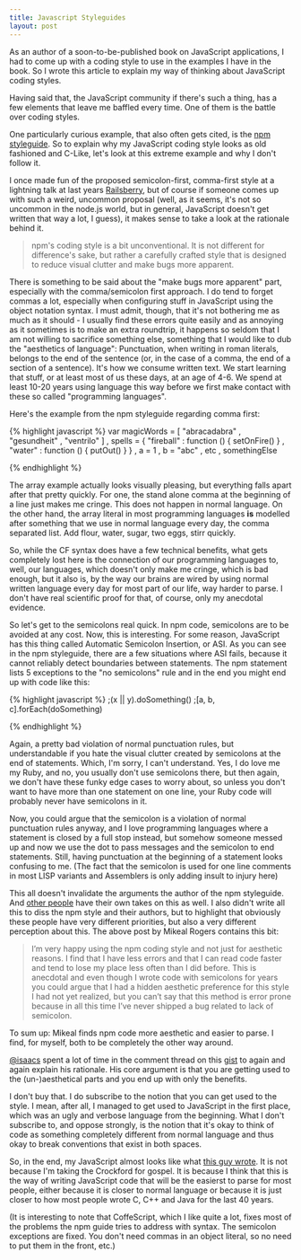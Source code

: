 ```yaml
---
title: Javascript Styleguides
layout: post
---
```

As an author of a soon-to-be-published book on JavaScript applications, I had to come up with a coding style to use in the examples I have in the book. So I wrote this article to explain my way of thinking about JavaScript coding styles.

Having said that, the JavaScript community if there's such a thing, has a few elements that leave me baffled every time. One of them is the battle over coding styles.

One particularly curious example, that also often gets cited, is the [npm styleguide](https://npmjs.org/doc/coding-style.html). So to explain why my JavaScript coding style looks as old fashioned and C-Like, let's look at this extreme example and why I don't follow it.

<!-- more -->
I once made fun of the proposed semicolon-first, comma-first style at a lightning talk at last years [Railsberry](http://railsberry.com), but of course if someone comes up with such a weird, uncommon proposal (well, as it seems, it's not so uncommon in the node.js world, but in general, JavaScript doesn't get written that way a lot, I guess), it makes sense to take a look at the rationale behind it.

> npm's coding style is a bit unconventional. It is not different for difference's sake, but rather a carefully crafted style that is designed to reduce visual clutter and make bugs more apparent.

There is something to be said about the "make bugs more apparent" part, especially with the comma/semicolon first approach. I do tend to forget commas a lot, especially when configuring stuff in JavaScript using the object notation syntax. I must admit, though, that it's not bothering me as much as it should - I usually find these errors quite easily and as annoying as it sometimes is to make an extra roundtrip, it happens so seldom that I am not willing to sacrifice something else, something that I would like to dub the "aesthetics of language": Punctuation, when writing in roman literals, belongs to the end of the sentence (or, in the case of a comma, the end of a section of a sentence). It's how we consume written text. We start learning that stuff, or at least most of us these days, at an age of 4-6. We spend at least 10-20 years using language this way before we first make contact with these so called "programming languages".

Here's the example from the npm styleguide regarding comma first:

{% highlight javascript %}
var magicWords = [ "abracadabra"
                 , "gesundheit"
                 , "ventrilo"
                 ]
  , spells = { "fireball" : function () { setOnFire() }
             , "water" : function () { putOut() }
             }
  , a = 1
  , b = "abc"
  , etc
  , somethingElse

{% endhighlight %}

The array example actually looks visually pleasing, but everything falls apart after that pretty quickly. For one, the stand alone comma at the beginning of a line just makes me cringe. This does not happen in normal language. On the other hand, the array literal in most programming languages **is** modelled after something that we use in normal language every day, the comma separated list. Add flour, water, sugar, two eggs, stirr quickly.

So, while the CF syntax does have a few technical benefits, what gets completely lost here is the connection of our programming languages to, well, our languages, which doesn't only make me cringe, which is bad enough, but it also is, by the way our brains are wired by using normal written language every day for most part of our life, way harder to parse. I don't have real scientific proof for that, of course, only my anecdotal evidence.

So let's get to the semicolons real quick. In npm code, semicolons are to be avoided at any cost. Now, this is interesting. For some reason, JavaScript has this thing called Automatic Semicolon Insertion, or ASI. As you can see in the npm styleguide, there are a few situations where ASI fails, because it cannot reliably detect boundaries between statements. The npm statement lists 5 exceptions to the "no semicolons" rule and in the end you might end up with code like this:

{% highlight javascript %}
;(x || y).doSomething()
;[a, b, c].forEach(doSomething)

{% endhighlight %}

Again, a pretty bad violation of normal punctuation rules, but understandable if you hate the visual clutter created by semicolons at the end of statements. Which, I'm sorry, I can't understand. Yes, I do love me my Ruby, and no, you usually don't use semicolons there, but then again, we don't have these funky edge cases to worry about, so unless you don't want to have more than one statement on one line, your Ruby code will probably never have semicolons in it.

Now, you could argue that the semicolon is a violation of normal punctuation rules anyway, and I love programming languages where a statement is closed by a full stop instead, but somehow someone messed up and now we use the dot to pass messages and the semicolon to end statements. Still, having punctuation at the beginning of a statement looks confusing to me. (The fact that the semicolon is used for one line comments in most LISP variants and Assemblers is only adding insult to injury here)

This all doesn't invalidate the arguments the author of the npm styleguide. And [other people](http://www.futurealoof.com/posts/two-things-about-semicolons.html) have their own takes on this as well. I also didn't write all this to diss the npm style and their authors, but to highlight that obviously these people have very different priorities, but also a very different perception about this. The above post by Mikeal Rogers contains this bit:

> I’m very happy using the npm coding style and not just for aesthetic reasons. I find that I have less errors and that I can read code faster and tend to lose my place less often than I did before. This is anecdotal and even though I wrote code with semicolons for years you could argue that I had a hidden aesthetic preference for this style I had not yet realized, but you can’t say that this method is error prone because in all this time I’ve never shipped a bug related to lack of semicolon.

To sum up: Mikeal finds npm code more aesthetic and easier to parse. I find, for myself, both to be completely the other way around.

[@isaacs](http://twitter.com/isaacs) spent a lot of time in the comment thread on this [gist](https://gist.github.com/357981) to again and again explain his rationale. His core argument is that you are getting used to the (un-)aesthetical parts and you end up with only the benefits.

I don't buy that. I do subscribe to the notion that you can get used to the style. I mean, after all, I managed to get used to JavaScript in the first place, which was an ugly and verbose language from the beginning. What I don't subscribe to, and oppose strongly, is the notion that it's okay to think of code as something completely different from normal language and thus okay to break conventions that exist in both spaces.

So, in the end, my JavaScript almost looks like what [this guy wrote](http://javascript.crockford.com/code.html). It is not because I'm taking the Crockford for gospel. It is because I think that this is the way of writing JavaScript code that will be the easierst to parse for most people, either because it is closer to normal language or because it is just closer to how most people wrote C, C++ and Java for the last 40 years.

(It is interesting to note that CoffeScript, which I like quite a lot, fixes most of the problems the npm guide tries to address with syntax. The semicolon exceptions are fixed. You don't need commas in an object literal, so no need to put them in the front, etc.)
